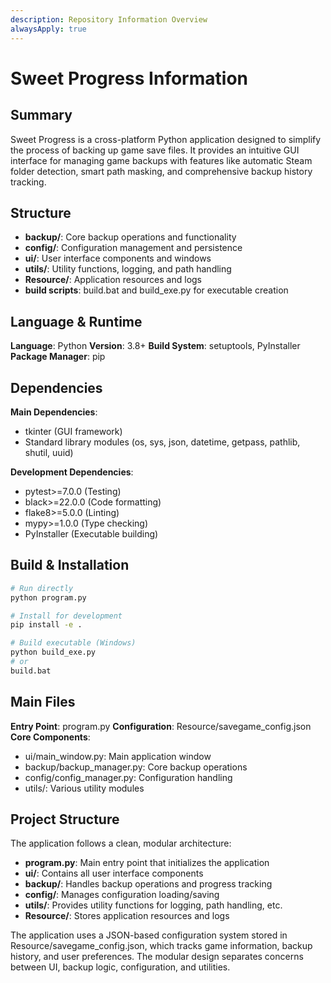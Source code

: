 ```yaml
---
description: Repository Information Overview
alwaysApply: true
---
```


# Sweet Progress Information

## Summary
Sweet Progress is a cross-platform Python application designed to simplify the process of backing up game save files. It provides an intuitive GUI interface for managing game backups with features like automatic Steam folder detection, smart path masking, and comprehensive backup history tracking.

## Structure
- **backup/**: Core backup operations and functionality
- **config/**: Configuration management and persistence
- **ui/**: User interface components and windows
- **utils/**: Utility functions, logging, and path handling
- **Resource/**: Application resources and logs
- **build scripts**: build.bat and build_exe.py for executable creation

## Language & Runtime
**Language**: Python
**Version**: 3.8+
**Build System**: setuptools, PyInstaller
**Package Manager**: pip

## Dependencies
**Main Dependencies**:
- tkinter (GUI framework)
- Standard library modules (os, sys, json, datetime, getpass, pathlib, shutil, uuid)

**Development Dependencies**:
- pytest>=7.0.0 (Testing)
- black>=22.0.0 (Code formatting)
- flake8>=5.0.0 (Linting)
- mypy>=1.0.0 (Type checking)
- PyInstaller (Executable building)

## Build & Installation
```bash
# Run directly
python program.py

# Install for development
pip install -e .

# Build executable (Windows)
python build_exe.py
# or
build.bat
```

## Main Files
**Entry Point**: program.py
**Configuration**: Resource/savegame_config.json
**Core Components**:
- ui/main_window.py: Main application window
- backup/backup_manager.py: Core backup operations
- config/config_manager.py: Configuration handling
- utils/: Various utility modules

## Project Structure
The application follows a clean, modular architecture:
- **program.py**: Main entry point that initializes the application
- **ui/**: Contains all user interface components
- **backup/**: Handles backup operations and progress tracking
- **config/**: Manages configuration loading/saving
- **utils/**: Provides utility functions for logging, path handling, etc.
- **Resource/**: Stores application resources and logs

The application uses a JSON-based configuration system stored in Resource/savegame_config.json, which tracks game information, backup history, and user preferences. The modular design separates concerns between UI, backup logic, configuration, and utilities.